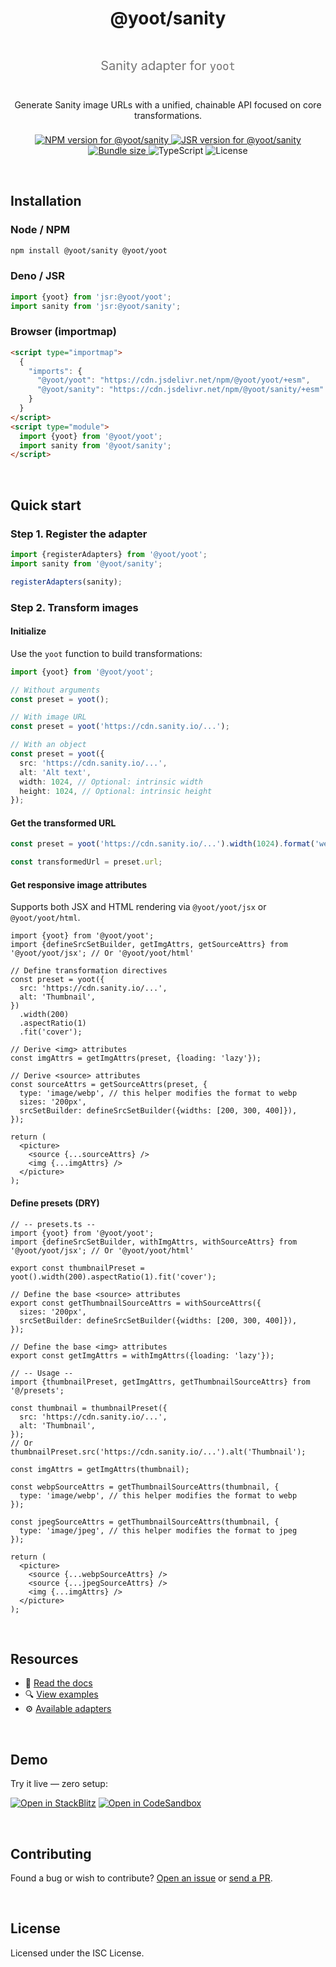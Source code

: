 <div align="center" style="display:grid;row-gap:0.5rem">

  <h1>@yoot/sanity</h1>

  <p style="font-size:1.25rem;opacity:0.6">
    Sanity adapter for <code>yoot</code>
  </p>

  <p style="margin-inline:auto">
    Generate Sanity image URLs with a unified, chainable API focused on core transformations.
  </p>

  <div style="max-width:80ch;margin-inline:auto">
    <a href="https://npmjs.com/package/@yoot/sanity">
      <img src="https://img.shields.io/npm/v/@yoot/sanity?style=flat-square&logo=npm&logoColor=white" alt="NPM version for @yoot/sanity" />
    </a>
    <a href="https://jsr.io/@yoot/sanity">
      <img src="https://img.shields.io/jsr/v/@yoot/sanity?style=flat-square&logo=jsr&logoColor=white" alt="JSR version for @yoot/sanity" />
    </a>
    <a href="https://bundlephobia.com/result?p=@yoot/sanity">
      <img src="https://img.shields.io/bundlephobia/minzip/@yoot/sanity?style=flat-square&label=minzipped" alt="Bundle size"  />
    </a>
    <img src="https://img.shields.io/badge/TypeScript-%E2%9C%94-blue?style=flat-square&logo=typescript&logoColor=white" alt="TypeScript" />
    <img src="https://img.shields.io/npm/l/@yoot/sanity?style=flat-square" alt="License" />
  </div>

</div>

&nbsp;

## Installation

### Node / NPM

```bash
npm install @yoot/sanity @yoot/yoot
```

### Deno / JSR

```ts
import {yoot} from 'jsr:@yoot/yoot';
import sanity from 'jsr:@yoot/sanity';
```

### Browser (importmap)

```html
<script type="importmap">
  {
    "imports": {
      "@yoot/yoot": "https://cdn.jsdelivr.net/npm/@yoot/yoot/+esm",
      "@yoot/sanity": "https://cdn.jsdelivr.net/npm/@yoot/sanity/+esm"
    }
  }
</script>
<script type="module">
  import {yoot} from '@yoot/yoot';
  import sanity from '@yoot/sanity';
</script>
```

&nbsp;

## Quick start

### Step 1. Register the adapter

```ts
import {registerAdapters} from '@yoot/yoot';
import sanity from '@yoot/sanity';

registerAdapters(sanity);
```

### Step 2. Transform images

#### Initialize

Use the `yoot` function to build transformations:

```ts
import {yoot} from '@yoot/yoot';

// Without arguments
const preset = yoot();

// With image URL
const preset = yoot('https://cdn.sanity.io/...');

// With an object
const preset = yoot({
  src: 'https://cdn.sanity.io/...',
  alt: 'Alt text',
  width: 1024, // Optional: intrinsic width
  height: 1024, // Optional: intrinsic height
});
```

#### Get the transformed URL

```ts
const preset = yoot('https://cdn.sanity.io/...').width(1024).format('webp');

const transformedUrl = preset.url;
```

#### Get responsive image attributes

Supports both JSX and HTML rendering via `@yoot/yoot/jsx` or `@yoot/yoot/html`.

```tsx
import {yoot} from '@yoot/yoot';
import {defineSrcSetBuilder, getImgAttrs, getSourceAttrs} from '@yoot/yoot/jsx'; // Or '@yoot/yoot/html'

// Define transformation directives
const preset = yoot({
  src: 'https://cdn.sanity.io/...',
  alt: 'Thumbnail',
})
  .width(200)
  .aspectRatio(1)
  .fit('cover');

// Derive <img> attributes
const imgAttrs = getImgAttrs(preset, {loading: 'lazy'});

// Derive <source> attributes
const sourceAttrs = getSourceAttrs(preset, {
  type: 'image/webp', // this helper modifies the format to webp
  sizes: '200px',
  srcSetBuilder: defineSrcSetBuilder({widths: [200, 300, 400]}),
});

return (
  <picture>
    <source {...sourceAttrs} />
    <img {...imgAttrs} />
  </picture>
);
```

#### Define presets (DRY)

```tsx
// -- presets.ts --
import {yoot} from '@yoot/yoot';
import {defineSrcSetBuilder, withImgAttrs, withSourceAttrs} from '@yoot/yoot/jsx'; // Or '@yoot/yoot/html'

export const thumbnailPreset = yoot().width(200).aspectRatio(1).fit('cover');

// Define the base <source> attributes
export const getThumbnailSourceAttrs = withSourceAttrs({
  sizes: '200px',
  srcSetBuilder: defineSrcSetBuilder({widths: [200, 300, 400]}),
});

// Define the base <img> attributes
export const getImgAttrs = withImgAttrs({loading: 'lazy'});

// -- Usage --
import {thumbnailPreset, getImgAttrs, getThumbnailSourceAttrs} from '@/presets';

const thumbnail = thumbnailPreset({
  src: 'https://cdn.sanity.io/...',
  alt: 'Thumbnail',
});
// Or thumbnailPreset.src('https://cdn.sanity.io/...').alt('Thumbnail');

const imgAttrs = getImgAttrs(thumbnail);

const webpSourceAttrs = getThumbnailSourceAttrs(thumbnail, {
  type: 'image/webp', // this helper modifies the format to webp
});

const jpegSourceAttrs = getThumbnailSourceAttrs(thumbnail, {
  type: 'image/jpeg', // this helper modifies the format to jpeg
});

return (
  <picture>
    <source {...webpSourceAttrs} />
    <source {...jpegSourceAttrs} />
    <img {...imgAttrs} />
  </picture>
);
```

&nbsp;

## Resources

- 📘 [Read the docs](https://github.com/theisel/yoot/tree/main/docs)
- 🔍 [View examples](https://github.com/theisel/yoot/tree/main/examples)
- ⚙️ [Available adapters](https://github.com/theisel/yoot)

&nbsp;

## Demo

Try it live — zero setup:

[![Open in StackBlitz](https://developer.stackblitz.com/img/open_in_stackblitz.svg)](https://stackblitz.com/github/theisel/yoot/tree/main/demo)
[![Open in CodeSandbox](https://codesandbox.io/static/img/play-codesandbox.svg)](https://codesandbox.io/p/sandbox/github/theisel/yoot/tree/main/demo)

&nbsp;

## Contributing

Found a bug or wish to contribute? [Open an issue](https://github.com/theisel/yoot/issues) or [send a PR](https://github.com/theisel/yoot/blob/main/CONTRIBUTING.md).

&nbsp;

## License

Licensed under the ISC License.
